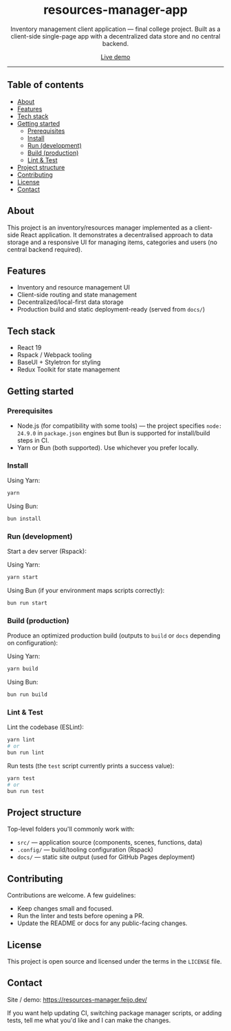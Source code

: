 <div align="center">
  <h1>resources-manager-app</h1>
  
  <p>Inventory management client application — final college project. Built as a client-side single-page app with a decentralized data store and no central backend.</p>

  <p>
    <a href="https://saas.feijo.dev/" target="_blank">Live demo</a>
  </p>
</div>

---

## Table of contents

- [About](#about)
- [Features](#features)
- [Tech stack](#tech-stack)
- [Getting started](#getting-started)
  - [Prerequisites](#prerequisites)
  - [Install](#install)
  - [Run (development)](#run-development)
  - [Build (production)](#build-production)
  - [Lint & Test](#lint--test)
- [Project structure](#project-structure)
- [Contributing](#contributing)
- [License](#license)
- [Contact](#contact)

## About

This project is an inventory/resources manager implemented as a client-side React application. It demonstrates a decentralised approach to data storage and a responsive UI for managing items, categories and users (no central backend required).

## Features

- Inventory and resource management UI
- Client-side routing and state management
- Decentralized/local-first data storage
- Production build and static deployment-ready (served from `docs/`)

## Tech stack

- React 19
- Rspack / Webpack tooling
- BaseUI + Styletron for styling
- Redux Toolkit for state management

## Getting started

### Prerequisites

- Node.js (for compatibility with some tools) — the project specifies `node: 24.9.0` in `package.json` engines but Bun is supported for install/build steps in CI.
- Yarn or Bun (both supported). Use whichever you prefer locally.

### Install

Using Yarn:

```bash
yarn
```

Using Bun:

```bash
bun install
```

### Run (development)

Start a dev server (Rspack):

Using Yarn:

```bash
yarn start
```

Using Bun (if your environment maps scripts correctly):

```bash
bun run start
```

### Build (production)

Produce an optimized production build (outputs to `build` or `docs` depending on configuration):

Using Yarn:

```bash
yarn build
```

Using Bun:

```bash
bun run build
```

### Lint & Test

Lint the codebase (ESLint):

```bash
yarn lint
# or
bun run lint
```

Run tests (the `test` script currently prints a success value):

```bash
yarn test
# or
bun run test
```

## Project structure

Top-level folders you'll commonly work with:

- `src/` — application source (components, scenes, functions, data)
- `.config/` — build/tooling configuration (Rspack)
- `docs/` — static site output (used for GitHub Pages deployment)

## Contributing

Contributions are welcome. A few guidelines:

- Keep changes small and focused.
- Run the linter and tests before opening a PR.
- Update the README or docs for any public-facing changes.

## License

This project is open source and licensed under the terms in the `LICENSE` file.

## Contact

Site / demo: https://resources-manager.feijo.dev/

If you want help updating CI, switching package manager scripts, or adding tests, tell me what you'd like and I can make the changes.
